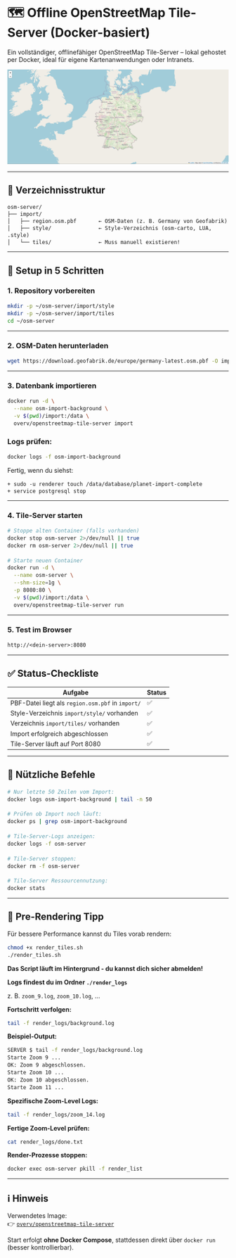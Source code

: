 # 🗺️ Offline OpenStreetMap Tile-Server (Docker-basiert)

Ein vollständiger, offlinefähiger OpenStreetMap Tile-Server – lokal gehostet per Docker, ideal für eigene Kartenanwendungen oder Intranets.

![Tile-Server Vorschau](germany-osm-tileserver.png)

---

## 📁 Verzeichnisstruktur

```
osm-server/
├── import/
│   ├── region.osm.pbf       ← OSM-Daten (z. B. Germany von Geofabrik)
│   ├── style/               ← Style-Verzeichnis (osm-carto, LUA, .style)
│   └── tiles/               ← Muss manuell existieren!
```

---

## 🚀 Setup in 5 Schritten

### 1. Repository vorbereiten

```bash
mkdir -p ~/osm-server/import/style
mkdir -p ~/osm-server/import/tiles
cd ~/osm-server
```

---

### 2. OSM-Daten herunterladen

```bash
wget https://download.geofabrik.de/europe/germany-latest.osm.pbf -O import/region.osm.pbf
```

---

### 3. Datenbank importieren

```bash
docker run -d \
  --name osm-import-background \
  -v $(pwd)/import:/data \
  overv/openstreetmap-tile-server import
```

### Logs prüfen:

```bash
docker logs -f osm-import-background
```

Fertig, wenn du siehst:
```
+ sudo -u renderer touch /data/database/planet-import-complete
+ service postgresql stop
```

---

### 4. Tile-Server starten

```bash
# Stoppe alten Container (falls vorhanden)
docker stop osm-server 2>/dev/null || true
docker rm osm-server 2>/dev/null || true

# Starte neuen Container
docker run -d \
  --name osm-server \
  --shm-size=1g \
  -p 8080:80 \
  -v $(pwd)/import:/data \
  overv/openstreetmap-tile-server run
```

---

### 5. Test im Browser

```txt
http://<dein-server>:8080
```

---

## ✅ Status-Checkliste

| Aufgabe                                                | Status |
|---------------------------------------------------------|--------|
| PBF-Datei liegt als `region.osm.pbf` in `import/`       | ✅     |
| Style-Verzeichnis `import/style/` vorhanden             | ✅     |
| Verzeichnis `import/tiles/` vorhanden                   | ✅     |
| Import erfolgreich abgeschlossen                        | ✅     |
| Tile-Server läuft auf Port 8080                         | ✅     |

---

## 🔧 Nützliche Befehle

```bash
# Nur letzte 50 Zeilen vom Import:
docker logs osm-import-background | tail -n 50

# Prüfen ob Import noch läuft:
docker ps | grep osm-import-background

# Tile-Server-Logs anzeigen:
docker logs -f osm-server

# Tile-Server stoppen:
docker rm -f osm-server

# Tile-Server Ressourcennutzung:
docker stats
```

---

## 🎯 Pre-Rendering Tipp

Für bessere Performance kannst du Tiles vorab rendern:

```bash
chmod +x render_tiles.sh
./render_tiles.sh
```

**Das Script läuft im Hintergrund - du kannst dich sicher abmelden!**

**Logs findest du im Ordner `./render_logs`**

z. B. `zoom_9.log`, `zoom_10.log`, ...

**Fortschritt verfolgen:**
```bash
tail -f render_logs/background.log
```

**Beispiel-Output:**
```bash
SERVER $ tail -f render_logs/background.log
Starte Zoom 9 ...
OK: Zoom 9 abgeschlossen.
Starte Zoom 10 ...
OK: Zoom 10 abgeschlossen.
Starte Zoom 11 ...
```

**Spezifische Zoom-Level Logs:**
```bash
tail -f render_logs/zoom_14.log
```

**Fertige Zoom-Level prüfen:**
```bash
cat render_logs/done.txt
```

**Render-Prozesse stoppen:**
```bash
docker exec osm-server pkill -f render_list
```

---

## ℹ️ Hinweis

Verwendetes Image:  
👉 [`overv/openstreetmap-tile-server`](https://hub.docker.com/r/overv/openstreetmap-tile-server)

Start erfolgt **ohne Docker Compose**, stattdessen direkt über `docker run` (besser kontrollierbar).
